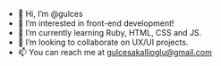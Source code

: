 - 👋 Hi, I’m @gulces
- 👀 I’m interested in front-end development!
- 🌱 I’m currently learning Ruby, HTML, CSS and JS.
- 💞️ I’m looking to collaborate on UX/UI projects.
- 📫 You can reach me at gulcesakallioglu@gmail.com

<!---
gulces/gulces is a ✨ special ✨ repository because its `README.md` (this file) appears on your GitHub profile.
You can click the Preview link to take a look at your changes.
--->
